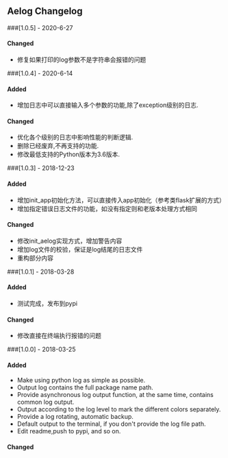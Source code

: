 ## Aelog Changelog

###[1.0.5] - 2020-6-27

#### Changed
- 修复如果打印的log参数不是字符串会报错的问题

###[1.0.4] - 2020-6-14

#### Added 
- 增加日志中可以直接输入多个参数的功能,除了exception级别的日志.

#### Changed
- 优化各个级别的日志中影响性能的判断逻辑.
- 删除已经废弃,不再支持的功能.
- 修改最低支持的Python版本为3.6版本.

###[1.0.3] - 2018-12-23

#### Added 

- 增加init_app初始化方法，可以直接传入app初始化（参考类flask扩展的方式）
- 增加指定错误日志文件的功能，如没有指定则和老版本处理方式相同

#### Changed
- 修改init_aelog实现方式，增加警告内容
- 增加log文件的校验，保证是log结尾的日志文件
- 重构部分内容

###[1.0.1] - 2018-03-28

#### Added 

- 测试完成，发布到pypi


#### Changed
- 修改直接在终端执行报错的问题

###[1.0.0] - 2018-03-25

#### Added 

- Make using python log as simple as possible.
- Output log contains the full package name path.
- Provide asynchronous log output function, at the same time, contains common log output.
- Output according to the log level to mark the different colors separately.
- Provide a log rotating, automatic backup.
- Default output to the terminal, if you don't provide the log file path.
- Edit readme,push to pypi, and so on.


#### Changed
